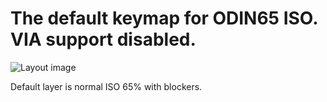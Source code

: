 The default keymap for ODIN65 ISO. VIA support disabled.
=========================================================

![Layout image]()

Default layer is normal ISO 65% with blockers.
